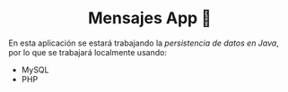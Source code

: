 <h1 align="center">Mensajes App 📨</h1>

En esta aplicación se estará trabajando la _persistencia de datos en Java_, por lo que se trabajará localmente usando:
- MySQL
- PHP

